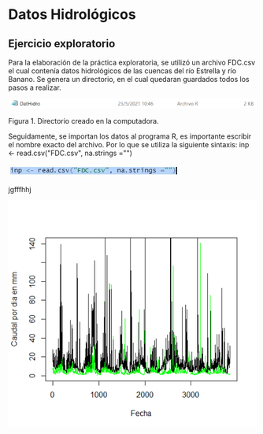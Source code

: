 # Datos Hidrológicos

## Ejercicio exploratorio

Para la elaboración de la práctica exploratoria, se utilizó un archivo FDC.csv el cual contenía datos hidrológicos de las cuencas del río Estrella y río Banano. Se genera un directorio, en el cual quedaran guardados todos los pasos a realizar.

![](Directorio.PNG)

Figura 1. Directorio creado en la computadora.

Seguidamente, se importan los datos al programa R, es importante escribir el nombre exacto del archivo. Por lo que se utiliza la siguiente sintaxis: inp <- read.csv("FDC.csv", na.strings ="")

![](nom.JPG)





jgfffhhj


![](Rplot.png)
